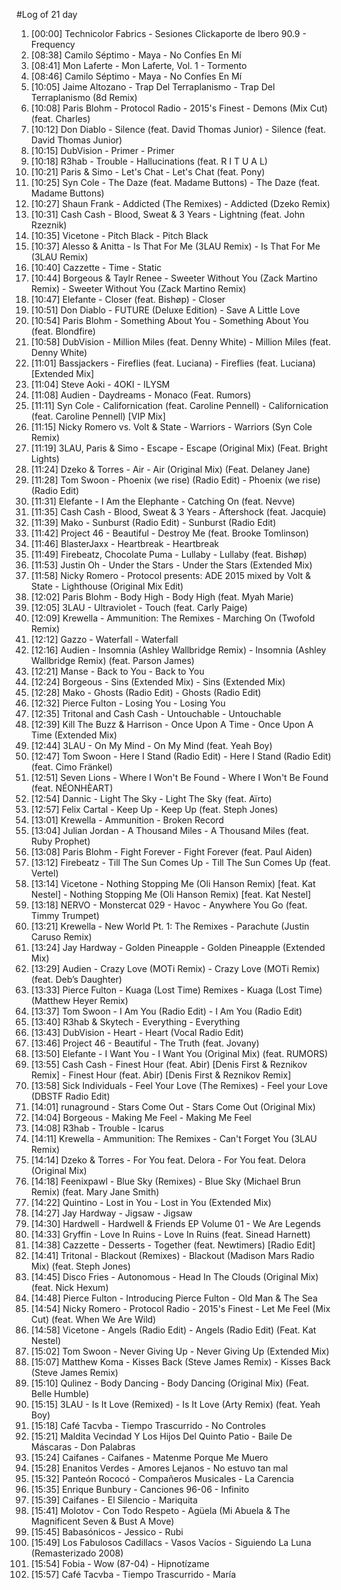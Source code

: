 #Log of 21 day

1. [00:00] Technicolor Fabrics - Sesiones Clickaporte de Ibero 90.9 - Frequency
1. [08:38] Camilo Séptimo - Maya - No Confíes En Mí
1. [08:41] Mon Laferte - Mon Laferte, Vol. 1 - Tormento
1. [08:46] Camilo Séptimo - Maya - No Confíes En Mí
1. [10:05] Jaime Altozano - Trap Del Terraplanismo - Trap Del Terraplanismo (8d Remix)
1. [10:08] Paris Blohm - Protocol Radio - 2015's Finest - Demons (Mix Cut) (feat. Charles)
1. [10:12] Don Diablo - Silence (feat. David Thomas Junior) - Silence (feat. David Thomas Junior)
1. [10:15] DubVision - Primer - Primer
1. [10:18] R3hab - Trouble - Hallucinations (feat. R I T U A L)
1. [10:21] Paris & Simo - Let's Chat - Let's Chat (feat. Pony)
1. [10:25] Syn Cole - The Daze (feat. Madame Buttons) - The Daze (feat. Madame Buttons)
1. [10:27] Shaun Frank - Addicted (The Remixes) - Addicted (Dzeko Remix)
1. [10:31] Cash Cash - Blood, Sweat & 3 Years - Lightning (feat. John Rzeznik)
1. [10:35] Vicetone - Pitch Black - Pitch Black
1. [10:37] Alesso & Anitta - Is That For Me (3LAU Remix) - Is That For Me (3LAU Remix)
1. [10:40] Cazzette - Time - Static
1. [10:44] Borgeous & Taylr Renee - Sweeter Without You (Zack Martino Remix) - Sweeter Without You (Zack Martino Remix)
1. [10:47] Elefante - Closer (feat. Bishøp) - Closer
1. [10:51] Don Diablo - FUTURE (Deluxe Edition) - Save A Little Love
1. [10:54] Paris Blohm - Something About You - Something About You (feat. Blondfire)
1. [10:58] DubVision - Million Miles (feat. Denny White) - Million Miles (feat. Denny White)
1. [11:01] Bassjackers - Fireflies (feat. Luciana) - Fireflies (feat. Luciana) [Extended Mix]
1. [11:04] Steve Aoki - 4OKI - ILYSM
1. [11:08] Audien - Daydreams - Monaco (Feat. Rumors)
1. [11:11] Syn Cole - Californication (feat. Caroline Pennell) - Californication (feat. Caroline Pennell) [VIP Mix]
1. [11:15] Nicky Romero vs. Volt & State - Warriors - Warriors (Syn Cole Remix)
1. [11:19] 3LAU, Paris & Simo - Escape - Escape (Original Mix) (Feat. Bright Lights)
1. [11:24] Dzeko & Torres - Air - Air (Original Mix) (Feat. Delaney Jane)
1. [11:28] Tom Swoon - Phoenix (we rise) (Radio Edit) - Phoenix (we rise) (Radio Edit)
1. [11:31] Elefante - I Am the Elephante - Catching On (feat. Nevve)
1. [11:35] Cash Cash - Blood, Sweat & 3 Years - Aftershock (feat. Jacquie)
1. [11:39] Mako - Sunburst (Radio Edit) - Sunburst (Radio Edit)
1. [11:42] Project 46 - Beautiful - Destroy Me (feat. Brooke Tomlinson)
1. [11:46] BlasterJaxx - Heartbreak - Heartbreak
1. [11:49] Firebeatz, Chocolate Puma - Lullaby - Lullaby (feat. Bishøp)
1. [11:53] Justin Oh - Under the Stars - Under the Stars (Extended Mix)
1. [11:58] Nicky Romero - Protocol presents: ADE 2015 mixed by Volt & State - Lighthouse (Original Mix Edit)
1. [12:02] Paris Blohm - Body High - Body High (feat. Myah Marie)
1. [12:05] 3LAU - Ultraviolet - Touch (feat. Carly Paige)
1. [12:09] Krewella - Ammunition: The Remixes - Marching On (Twofold Remix)
1. [12:12] Gazzo - Waterfall - Waterfall
1. [12:16] Audien - Insomnia (Ashley Wallbridge Remix) - Insomnia (Ashley Wallbridge Remix) (feat. Parson James)
1. [12:21] Manse - Back to You - Back to You
1. [12:24] Borgeous - Sins (Extended Mix) - Sins (Extended Mix)
1. [12:28] Mako - Ghosts (Radio Edit) - Ghosts (Radio Edit)
1. [12:32] Pierce Fulton - Losing You - Losing You
1. [12:35] Tritonal and Cash Cash - Untouchable - Untouchable
1. [12:39] Kill The Buzz & Harrison - Once Upon A Time - Once Upon A Time (Extended Mix)
1. [12:44] 3LAU - On My Mind - On My Mind (feat. Yeah Boy)
1. [12:47] Tom Swoon - Here I Stand (Radio Edit) - Here I Stand (Radio Edit) (feat. Cimo Fränkel)
1. [12:51] Seven Lions - Where I Won't Be Found - Where I Won't Be Found (feat. NÉONHÈART)
1. [12:54] Dannic - Light The Sky - Light The Sky (feat. Aïrto)
1. [12:57] Felix Cartal - Keep Up - Keep Up (feat. Steph Jones)
1. [13:01] Krewella - Ammunition - Broken Record
1. [13:04] Julian Jordan - A Thousand Miles - A Thousand Miles (feat. Ruby Prophet)
1. [13:08] Paris Blohm - Fight Forever - Fight Forever (feat. Paul Aiden)
1. [13:12] Firebeatz - Till The Sun Comes Up - Till The Sun Comes Up (feat. Vertel)
1. [13:14] Vicetone - Nothing Stopping Me (Oli Hanson Remix) [feat. Kat Nestel] - Nothing Stopping Me (Oli Hanson Remix) [feat. Kat Nestel]
1. [13:18] NERVO - Monstercat 029 - Havoc - Anywhere You Go (feat. Timmy Trumpet)
1. [13:21] Krewella - New World Pt. 1: The Remixes - Parachute (Justin Caruso Remix)
1. [13:24] Jay Hardway - Golden Pineapple - Golden Pineapple (Extended Mix)
1. [13:29] Audien - Crazy Love (MOTi Remix) - Crazy Love (MOTi Remix) (feat. Deb’s Daughter)
1. [13:33] Pierce Fulton - Kuaga (Lost Time) Remixes - Kuaga (Lost Time) (Matthew Heyer Remix)
1. [13:37] Tom Swoon - I Am You (Radio Edit) - I Am You (Radio Edit)
1. [13:40] R3hab & Skytech - Everything - Everything
1. [13:43] DubVision - Heart - Heart (Vocal Radio Edit)
1. [13:46] Project 46 - Beautiful - The Truth (feat. Jovany)
1. [13:50] Elefante - I Want You - I Want You (Original Mix) (feat. RUMORS)
1. [13:55] Cash Cash - Finest Hour (feat. Abir) [Denis First & Reznikov Remix] - Finest Hour (feat. Abir) [Denis First & Reznikov Remix]
1. [13:58] Sick Individuals - Feel Your Love (The Remixes) - Feel your Love (DBSTF Radio Edit)
1. [14:01] runaground - Stars Come Out - Stars Come Out (Original Mix)
1. [14:04] Borgeous - Making Me Feel - Making Me Feel
1. [14:08] R3hab - Trouble - Icarus
1. [14:11] Krewella - Ammunition: The Remixes - Can't Forget You (3LAU Remix)
1. [14:14] Dzeko & Torres - For You feat. Delora - For You feat. Delora (Original Mix)
1. [14:18] Feenixpawl - Blue Sky (Remixes) - Blue Sky (Michael Brun Remix) (feat. Mary Jane Smith)
1. [14:22] Quintino - Lost in You - Lost in You (Extended Mix)
1. [14:27] Jay Hardway - Jigsaw - Jigsaw
1. [14:30] Hardwell - Hardwell & Friends EP Volume 01 - We Are Legends
1. [14:33] Gryffin - Love In Ruins - Love In Ruins (feat. Sinead Harnett)
1. [14:38] Cazzette - Desserts - Together (feat. Newtimers) [Radio Edit]
1. [14:41] Tritonal - Blackout (Remixes) - Blackout (Madison Mars Radio Mix) (feat. Steph Jones)
1. [14:45] Disco Fries - Autonomous - Head In The Clouds (Original Mix) (feat. Nick Hexum)
1. [14:48] Pierce Fulton - Introducing Pierce Fulton - Old Man & The Sea
1. [14:54] Nicky Romero - Protocol Radio - 2015's Finest - Let Me Feel (Mix Cut) (feat. When We Are Wild)
1. [14:58] Vicetone - Angels (Radio Edit) - Angels (Radio Edit) (Feat. Kat Nestel)
1. [15:02] Tom Swoon - Never Giving Up - Never Giving Up (Extended Mix)
1. [15:07] Matthew Koma - Kisses Back (Steve James Remix) - Kisses Back (Steve James Remix)
1. [15:10] Qulinez - Body Dancing - Body Dancing (Original Mix) (Feat. Belle Humble)
1. [15:15] 3LAU - Is It Love (Remixed) - Is It Love (Arty Remix) (feat. Yeah Boy)
1. [15:18] Café Tacvba - Tiempo Trascurrido - No Controles
1. [15:21] Maldita Vecindad Y Los Hijos Del Quinto Patio - Baile De Máscaras - Don Palabras
1. [15:24] Caifanes - Caifanes - Matenme Porque Me Muero
1. [15:28] Enanitos Verdes - Amores Lejanos - No estuvo tan mal
1. [15:32] Panteón Rococó - Compañeros Musicales - La Carencia
1. [15:35] Enrique Bunbury - Canciones 96-06 - Infinito
1. [15:39] Caifanes - El Silencio - Mariquita
1. [15:41] Molotov - Con Todo Respeto - Agüela (Mi Abuela & The Magnificent Seven & Bust A Move)
1. [15:45] Babasónicos - Jessico - Rubi
1. [15:49] Los Fabulosos Cadillacs - Vasos Vacíos - Siguiendo La Luna (Remasterizado 2008)
1. [15:54] Fobia - Wow (87-04) - Hipnotízame
1. [15:57] Café Tacvba - Tiempo Trascurrido - María
